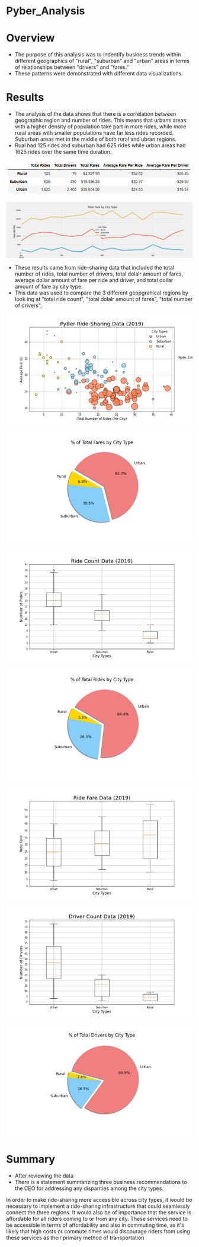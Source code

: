 # Pyber_Analysis

# Overview
* The purpose of this analysis was to indentify business trends within different geographics of "rural", "suburban" and "urban" areas in terms of relationships between "drivers" and "fares."
* These patterns were demonstrated with different data visualizations.

# Results
* The analysis of the data shows that there is a correlation between geographic region and number of rides. This means that urbans areas with a higher density of population take part in more rides, while more rural areas with smaller populations have far less rides recorded. Suburban areas met in the middle of both rural and ubran regions.
* Rual had 125 rides and suburban had 625 rides while urban areas had 1625 rides over the same time duration.

![goals](/analysis/ride_summary.PNG)

![goals](/analysis/Pyber_fare_summary.png)

* These results came from ride-sharing data that included the total number of rides, total number of drivers, total dolalr amount of fares, average dollar amount of fare per ride and driver, and total dollar amount of fare by city type.
* This data was used to compare the 3 different geopgrahical regions by look ing at "total ride count", "total dolalr amount of fares", "total number of drivers",

![goals](Fig1.png)

![goals](Fig5.png)

![goals](Fig2.png)

![goals](Fig6.png)

![goals](Fig3.png)

![goals](Fig4.png)





![goals](Fig7.png)



# Summary
* After reviewing the data
* There is a statement summarizing three business recommendations to the CEO for addressing any disparities among the city types.

In order to make ride-sharing more accessible across city types, 
it would be necessary to implement a ride-sharing infrastructure that could seamlessly connect the three regions. 
It would also be of importance that the service is affordable for all riders coming to or from any city. 
These services need to be accessible in terms of affordability and also in commuting time, as it's likely that high costs or commute times would discourage riders from using these services as their primary method of transportation
